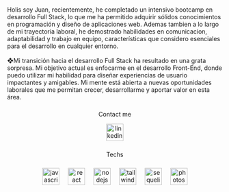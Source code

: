 <br clear="both">

<p align="left">Holis soy Juan, recientemente, he completado un intensivo bootcamp en desarrollo Full Stack, lo que me ha permitido adquirir sólidos conocimientos en programación y diseño de aplicaciones web. Ademas tambien  a lo  largo de mi trayectoria laboral, he demostrado habilidades en comunicacion, adaptabilidad y trabajo en equipo, características que considero esenciales para el desarrollo en cualquier entorno.<br><br>❖Mi transición hacia el desarrollo Full Stack ha resultado en una grata sorpresa. Mi objetivo actual es enfocarme en el desarrollo Front-End, donde puedo utilizar mi habilidad para diseñar experiencias de usuario impactantes y amigables. Mi mente está abierta a nuevas oportunidades laborales que me permitan crecer, desarrollarme y aportar valor en esta área.</p>

###
 <p align="center">Contact me</p>

<div align="center">
  <a href="https://www.linkedin.com/feed/" target="_blank">
    <img src="https://img.shields.io/static/v1?message=LinkedIn&logo=linkedin&label=&color=0077B5&logoColor=white&labelColor=&style=plastic" height="40" alt="linkedin logo"  />
  </a>
</div>

###



###



###

<p align="center">Techs</p>

###

<div align="center">
  <img src="https://cdn.jsdelivr.net/gh/devicons/devicon/icons/javascript/javascript-original.svg" height="40" alt="javascript logo"  />
  <img width="12" />
  <img src="https://cdn.jsdelivr.net/gh/devicons/devicon/icons/react/react-original.svg" height="40" alt="react logo"  />
  <img width="12" />
  <img src="https://cdn.jsdelivr.net/gh/devicons/devicon/icons/nodejs/nodejs-original.svg" height="40" alt="nodejs logo"  />
  <img width="12" />
  <img src="https://cdn.jsdelivr.net/gh/devicons/devicon/icons/tailwindcss/tailwindcss-original-wordmark.svg" height="40" alt="tailwindcss logo"  />
  <img width="12" />
  <img src="https://cdn.jsdelivr.net/gh/devicons/devicon/icons/sequelize/sequelize-original.svg" height="40" alt="sequelize logo"  />
  <img width="12" />
  <img src="https://cdn.jsdelivr.net/gh/devicons/devicon/icons/photoshop/photoshop-plain.svg" height="40" alt="photoshop logo"  />
</div>

###
